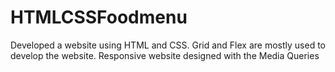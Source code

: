 # HTMLCSSFoodmenu
Developed a website using HTML and CSS. Grid and Flex are mostly used to develop the website. Responsive website designed with the Media Queries
